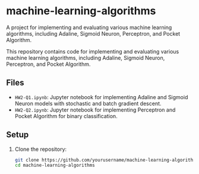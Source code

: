 # machine-learning-algorithms
A project for implementing and evaluating various machine learning algorithms, including Adaline, Sigmoid Neuron, Perceptron, and Pocket Algorithm.

This repository contains code for implementing and evaluating various machine learning algorithms, including Adaline, Sigmoid Neuron, Perceptron, and Pocket Algorithm.

## Files

- `HW2-Q1.ipynb`: Jupyter notebook for implementing Adaline and Sigmoid Neuron models with stochastic and batch gradient descent.
- `HW2-Q2.ipynb`: Jupyter notebook for implementing Perceptron and Pocket Algorithm for binary classification.

## Setup

1. Clone the repository:
   ```bash
   git clone https://github.com/yourusername/machine-learning-algorithms.git
   cd machine-learning-algorithms

